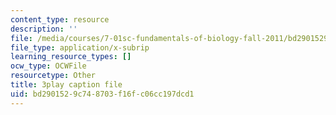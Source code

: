 ```yaml
---
content_type: resource
description: ''
file: /media/courses/7-01sc-fundamentals-of-biology-fall-2011/bd2901529c748703f16fc06cc197dcd1_QTb6YsxMbBY.srt
file_type: application/x-subrip
learning_resource_types: []
ocw_type: OCWFile
resourcetype: Other
title: 3play caption file
uid: bd290152-9c74-8703-f16f-c06cc197dcd1
---
```

